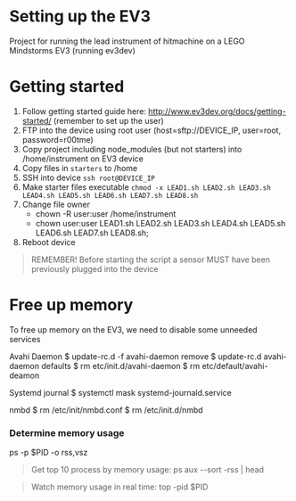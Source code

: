 Setting up the EV3
====================

Project for running the lead instrument of hitmachine on a LEGO Mindstorms EV3 (running ev3dev)

# Getting started

1. Follow getting started guide here: http://www.ev3dev.org/docs/getting-started/ (remember to set up the user)
2. FTP into the device using root user (host=sftp://DEVICE_IP, user=root, password=r00tme)
3. Copy project including node_modules (but not starters) into /home/instrument on EV3 device
4. Copy files in `starters` to /home
5. SSH into device `ssh root@DEVICE_IP`
6. Make starter files executable `chmod -x LEAD1.sh LEAD2.sh LEAD3.sh LEAD4.sh LEAD5.sh LEAD6.sh LEAD7.sh LEAD8.sh`
7. Change file owner
    - chown -R user:user /home/instrument
    - chown user:user LEAD1.sh LEAD2.sh LEAD3.sh LEAD4.sh LEAD5.sh LEAD6.sh LEAD7.sh LEAD8.sh;
8. Reboot device

> REMEMBER! Before starting the script a sensor MUST have been previously plugged into the device

# Free up memory
To free up memory on the EV3, we need to disable some unneeded services

Avahi Daemon
$ update-rc.d -f avahi-daemon remove
$ update-rc.d avahi-daemon defaults
$ rm etc/init.d/avahi-daemon
$ rm etc/default/avahi-deamon

Systemd journal
$ systemctl mask systemd-journald.service

nmbd
$ rm /etc/init/nmbd.conf
$ rm /etc/init.d/nmbd


### Determine memory usage
ps -p $PID -o rss,vsz

> Get top 10 process by memory usage: ps aux --sort -rss | head

> Watch memory usage in real time: top -pid $PID